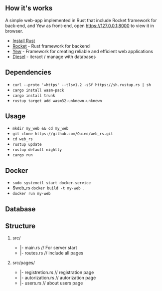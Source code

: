 ## How it's works
A simple web-app implemented in Rust that include Rocket framework for back-end, and Yew as front-end, open https://127.0.0.1:8000 to view it in browser.

- [Install Rust](https://www.rust-lang.org/tools/install)
- [Rocket](https://rocket.rs/) - Rust framework for backend
- [Yew](https://yew.rs/) - Framework for creating reliable and efficient web applications
- [Diesel](https://diesel.rs) - iteract / manage with databases

## Dependencies
- `curl --proto '=https' --tlsv1.2 -sSf https://sh.rustup.rs | sh`
- `cargo install wasm-pack`
- `cargo install trunk`
- `rustup target add wasm32-unknown-unknown`

## Usage 
- `mkdir my_web && cd my_web`
- `git clone https://github.com/Quied/web_rs.git`
- `cd web_rs`
- `rustup update`
- `rustup default nightly`
- `cargo run`

## Docker
- `sudo systemctl start docker.service`
- $web_rs `docker build -t my-web .`
- `docker run my-web`

## Database

## Structure
 1. src/
    - |- main.rs // For server start
    - |- routes.rs // include all pages

2. src/pages/
    - |- registretion.rs // registration page
    - |- autorization.rs // autorization page
    - |- users.rs // about users page








